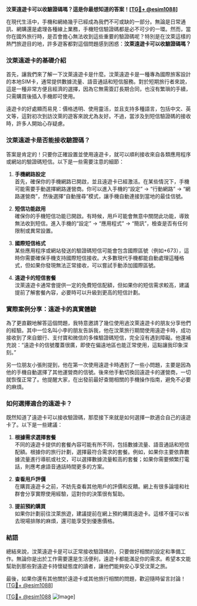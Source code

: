 **汶莱遠遊卡可以收驗證碼嗎？這是你最想知道的答案！[[TG💪+ @esim1088](https://t.me/s/esim1088)]**

在現代生活中，手機和網絡幾乎已經成為我們不可或缺的一部分。無論是日常通訊、網購還是處理各種線上業務，手機短信驗證碼都是必不可少的一環。然而，當你在國外旅行時，是否會擔心無法收到這些重要的驗證碼呢？特別是在汶萊這樣的熱門旅遊目的地，許多遊客都對這個問題感到困惑：**汶萊遠遊卡可以收驗證碼嗎？**

### 汶萊遠遊卡的基礎介紹

首先，讓我們來了解一下汶萊遠遊卡是什麼。汶萊遠遊卡是一種專為國際旅客設計的本地SIM卡，通常提供數據流量、語音通話和短信服務。對於短期旅行者來說，這是一種非常方便且經濟的選擇，因為它無需簽訂長期合同，也沒有繁瑣的手續，只需購買後插入手機即可使用。

遠遊卡的好處顯而易見：價格透明、使用靈活，並且支持多種語言，包括中文、英文等，這對初次到訪汶萊的遊客來說尤為友好。不過，當涉及到短信驗證碼的接收時，許多人開始心存疑慮。

### 汶萊遠遊卡是否能接收驗證碼？

答案是肯定的！只要你正確設置並使用遠遊卡，就可以順利接收來自各類應用程序或網站的驗證碼短信。以下是一些需要注意的細節：

1. **手機網路設定**  
   首先，確保你的手機網路已開啟，並且遠遊卡已經激活。在某些情況下，手機可能需要手動選擇網路運營商。你可以進入手機的“設定” -> “行動網路” -> “網路運營商”，然後選擇“自動搜尋”模式，讓手機自動連接到當地的最佳信號。

2. **短信功能啟用**  
   確保你的手機短信功能已開啟。有時候，用戶可能會無意中關閉此功能，導致無法收到短信。進入手機的“設定” -> “應用程式” -> “簡訊”，檢查是否有任何限制或異常設置。

3. **國際短信格式**  
   某些應用程序或網站發送的驗證碼短信可能會包含國際區號（例如+673），這時你需要確保手機支持國際短信接收。大多數現代手機都能自動處理這種格式，但如果你發現無法正常接收，可以嘗試手動添加國際區號。

4. **遠遊卡的短信套餐**  
   汶萊遠遊卡通常會提供一定的免費短信配額，但如果你的短信需求較高，建議提前了解套餐內容，必要時可以升級到更高的短信計劃。

### 實際案例分享：遠遊卡的真實體驗

為了更直觀地解答這個問題，我特意邀請了幾位使用過汶萊遠遊卡的朋友分享他們的經驗。其中一位名叫小李的朋友告訴我，他在汶萊旅行期間使用遠遊卡時，成功接收到了來自銀行、支付寶和微信的多條驗證碼短信，完全沒有遇到障礙。他還補充說：“遠遊卡的信號覆蓋很廣，即使在偏遠地區也能正常使用，這點讓我印象深刻。”

另一位朋友小張則提到，他在第一次使用遠遊卡時遇到了一些小問題，主要是因為他的手機自動選擇了其他運營商的信號。後來他手動切換回遠遊卡的運營商，一切就恢復正常了。他提醒大家，在出發前最好查閱相關的手機操作指南，避免不必要的麻煩。

### 如何選擇適合的遠遊卡？

既然知道了遠遊卡可以接收驗證碼，那麼接下來就是如何選擇一款適合自己的遠遊卡了。以下是一些建議：

1. **根據需求選擇套餐**  
   不同的遠遊卡提供的套餐內容可能有所不同，包括數據流量、語音通話和短信配額。根據你的旅行計劃，選擇最符合需求的套餐。例如，如果你主要依靠數據流量進行導航或社交，可以選擇數據流量較高的套餐；如果你需要頻繁打電話，則應考慮語音通話時間更多的方案。

2. **查看用戶評價**  
   在購買遠遊卡之前，不妨先查看其他用戶的評價和反饋。網上有很多論壇和社群會分享實際使用經驗，這對你的決策很有幫助。

3. **提前預約購買**  
   如果你計劃前往汶萊旅遊，建議提前在網上預約購買遠遊卡。這樣不僅可以省去現場排隊的麻煩，還可能享受到優惠價格。

### 結語

總結來說，汶萊遠遊卡是可以正常接收驗證碼的，只要做好相關的設定和準備工作。無論你是出於工作需要還是生活便利，遠遊卡都能滿足你的需求。希望本文能幫助到那些對遠遊卡持懷疑態度的讀者，讓他們能夠安心享受汶萊之旅。

最後，如果你還有其他關於遠遊卡或其他旅行相關的問題，歡迎隨時留言討論！[[TG💪+ @esim1088](https://t.me/s/esim1088)] 

[[TG💪+ @esim1088](https://t.me/s/esim1088) ![Image](https://i.postimg.cc/4NQfJmqS/Snipaste-2025-05-13-00-14-12.png)]